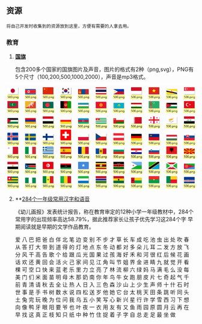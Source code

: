 ﻿## 资源

    将自己开发时收集到的资源放到这里，方便有需要的人拿去用。

### 教育

1. **[国旗](flags.zip)**

    包含200多个国家的国旗图片及声音，图片的格式有2种（png,svg），PNG有5个尺寸（100,200,500,1000,2000），声音是mp3格式。

![flags](snapshots/flags.png)

2. **[284个一年级常用汉字和语音](ChineseCharacter/284_commonly_used_chinese_characters_and_voice.zip)

    《幼儿画报》发表统计报告，称在教育审定的12种小学一年级教材中，284个常用字的出现频率高达58.79%，据此推荐家长让孩子优先学习这284个字 早期阅读就是早期的文学作品教育。

    爱 八 巴 把 爸 白 伴 北 笔 边 变 别 不 步 才 草 长 车 成 吃 池 虫 出 处 吹 春 从 答 打 大 带 到 道 得 的 灯 地 点 东 冬 动 都 对 多 朵 儿 耳 二 发 方 放 飞 分 风 干 高 告 歌 个 给 跟 瓜 光 国 果 过 孩 海 好 禾 和 河 很 红 后 候 花 画 话 欢 还 黄 回 会 活 火 己 家 间 见 江 角 叫 节 姐 界 金 进 睛 九 就 觉 开 看 棵 可 空 口 快 来 蓝 老 乐 里 力 立 亮 了 林 流 柳 六 绿 妈 马 满 毛 么 没 每 美 门 们 米 面 苗 明 母 木 那 奶 南 你 年 鸟 牛 女 跑 朋 皮 片 七 奇 起 气 千 前 青 清 请 秋 去 全 让 热 人 日 入 三 色 森 沙 山 上 少 生 声 师 十 什 石 时 世 事 是 手 书 树 数 水 说 四 松 送 岁 他 她 它 台 太 桃 天 田 条 跳 听 同 头 土 兔 完 玩 晚 为 位 问 我 乌 五 小 笑 写 心 新 兴 星 行 许 学 雪 西 习 下 想 向 像 鸭 牙 眼 阳 要 爷 也 叶 夜 一 衣 用 友 有 又 鱼 雨 园 原 圆 月 云 再 在 早 找 这 真 正 枝 知 只 纸 中 种 竹 住 捉 着 子 字 自 总 走 足 最 坐 做

